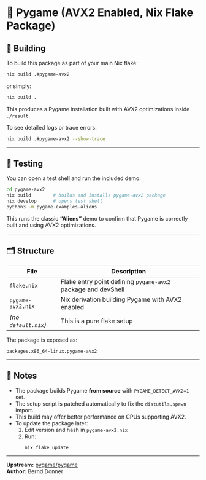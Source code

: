 # 🐍 Pygame (AVX2 Enabled, Nix Flake Package)

## 🧱 Building

To build this package as part of your main Nix flake:

```sh
nix build .#pygame-avx2
```

or simply:

```sh
nix build .
```

This produces a Pygame installation built with AVX2 optimizations inside `./result`.

To see detailed logs or trace errors:

```sh
nix build .#pygame-avx2 --show-trace
```

---

## 🚀 Testing

You can open a test shell and run the included demo:

```sh
cd pygame-avx2
nix build        # builds and installs pygame-avx2 package
nix develop      # opens test shell
python3 -m pygame.examples.aliens
```

This runs the classic **“Aliens”** demo to confirm that Pygame is correctly built and using AVX2 optimizations.

---

## 🗂 Structure

| File | Description |
|------|--------------|
| `flake.nix` | Flake entry point defining `pygame-avx2` package and devShell |
| `pygame-avx2.nix` | Nix derivation building Pygame with AVX2 enabled |
| *(no `default.nix`)* | This is a pure flake setup |

The package is exposed as:
```
packages.x86_64-linux.pygame-avx2
```

---

## 🧾 Notes

- The package builds Pygame **from source** with `PYGAME_DETECT_AVX2=1` set.  
- The setup script is patched automatically to fix the `distutils.spawn` import.  
- This build may offer better performance on CPUs supporting AVX2.  
- To update the package later:
  1. Edit version and hash in `pygame-avx2.nix`
  2. Run:
     ```sh
     nix flake update
     ```

---

**Upstream:** [pygame/pygame](https://github.com/pygame/pygame)  
**Author:** Bernd Donner
